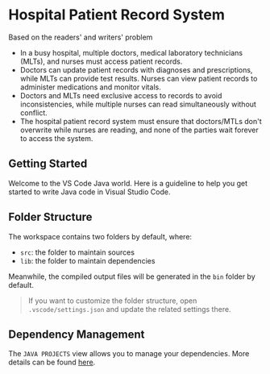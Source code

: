 # Hospital Patient Record System
Based on the readers' and writers' problem 
- In a busy hospital, multiple doctors, medical laboratory technicians (MLTs), and nurses must access patient records.
- Doctors can update patient records with diagnoses and prescriptions, while MLTs can provide test results. Nurses can view patient records to administer medications and monitor vitals.
- Doctors and MLTs need exclusive access to records to avoid inconsistencies, while multiple nurses can read simultaneously without conflict.
- The hospital patient record system must ensure that doctors/MTLs don't overwrite while nurses are reading, and none of the parties wait forever to access the system. 

## Getting Started

Welcome to the VS Code Java world. Here is a guideline to help you get started to write Java code in Visual Studio Code.

## Folder Structure

The workspace contains two folders by default, where:

- `src`: the folder to maintain sources
- `lib`: the folder to maintain dependencies

Meanwhile, the compiled output files will be generated in the `bin` folder by default.

> If you want to customize the folder structure, open `.vscode/settings.json` and update the related settings there.

## Dependency Management

The `JAVA PROJECTS` view allows you to manage your dependencies. More details can be found [here](https://github.com/microsoft/vscode-java-dependency#manage-dependencies).
